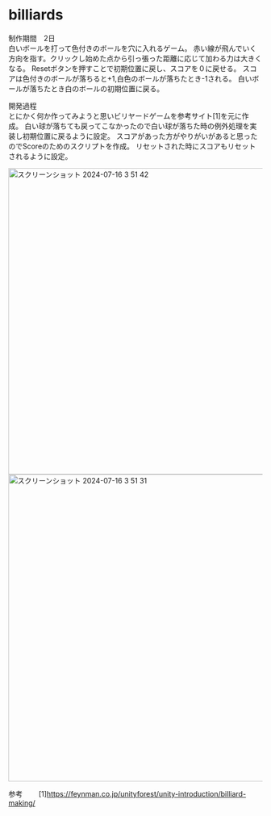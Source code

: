 # billiards  
制作期間　2日  
白いボールを打って色付きのボールを穴に入れるゲーム。
赤い線が飛んでいく方向を指す。クリックし始めた点から引っ張った距離に応じて加わる力は大きくなる。
Resetボタンを押すことで初期位置に戻し、スコアを０に戻せる。
スコアは色付きのボールが落ちると+1,白色のボールが落ちたとき-1される。
白いボールが落ちたとき白のボールの初期位置に戻る。

開発過程  
とにかく何か作ってみようと思いビリヤードゲームを参考サイト[1]を元に作成。
白い球が落ちても戻ってこなかったので白い球が落ちた時の例外処理を実装し初期位置に戻るように設定。
スコアがあった方がやりがいがあると思ったのでScoreのためのスクリプトを作成。
リセットされた時にスコアもリセットされるように設定。

<img width="607" alt="スクリーンショット 2024-07-16 3 51 42" src="https://github.com/user-attachments/assets/00506009-d9a2-434f-a4a0-7056c4d40cf7">

<img width="609" alt="スクリーンショット 2024-07-16 3 51 31" src="https://github.com/user-attachments/assets/301e8b90-7e63-4609-b63f-9136c8c7acd8">


参考　　
[1]https://feynman.co.jp/unityforest/unity-introduction/billiard-making/
